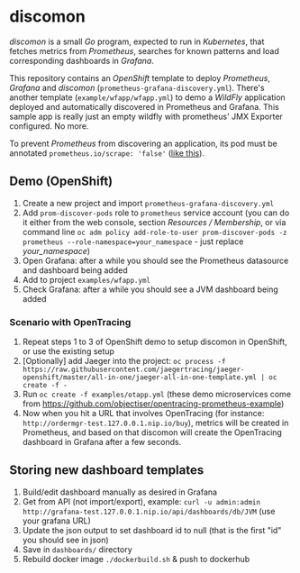 # discomon

_discomon_ is a small _Go_ program, expected to run in _Kubernetes_, that fetches metrics from _Prometheus_, searches for known patterns and load corresponding dashboards in _Grafana_.

This repository contains an _OpenShift_ template to deploy _Prometheus_, _Grafana_ and _discomon_ (`prometheus-grafana-discovery.yml`).
There's another template (`example/wfapp/wfapp.yml`) to demo a _WildFly_ application deployed and automatically discovered in Prometheus and Grafana. This sample app is really just an empty wildfly with prometheus' JMX Exporter configured. No more.

To prevent _Prometheus_ from discovering an application, its pod must be annotated `prometheus.io/scrape: 'false'` ([like this](https://github.com/jotak/discomon/blob/6c098e27c4cae41021b2551251a6e8e659134f1a/prometheus-grafana-discovery.yml#L163-L164)).

## Demo (OpenShift)

1. Create a new project and import `prometheus-grafana-discovery.yml`
2. Add `prom-discover-pods` role to `prometheus` service account (you can do it either from the web console, section _Resources / Membership_, or via command line `oc adm policy add-role-to-user prom-discover-pods -z prometheus --role-namespace=your_namespace` - just replace _your_namespace_)
3. Open Grafana: after a while you should see the Prometheus datasource and dashboard being added
4. Add to project `examples/wfapp.yml`
5. Check Grafana: after a while you should see a JVM dashboard being added

### Scenario with OpenTracing

1. Repeat steps 1 to 3 of OpenShift demo to setup discomon in OpenShift, or use the existing setup
2. [Optionally] add Jaeger into the project: `oc process -f https://raw.githubusercontent.com/jaegertracing/jaeger-openshift/master/all-in-one/jaeger-all-in-one-template.yml | oc create -f -`
3. Run `oc create -f examples/otapp.yml` (these demo microservices come from https://github.com/objectiser/opentracing-prometheus-example)
4. Now when you hit a URL that involves OpenTracing (for instance: `http://ordermgr-test.127.0.0.1.nip.io/buy`), metrics will be created in Prometheus, and based on that discomon will create the OpenTracing dashboard in Grafana after a few seconds.

## Storing new dashboard templates

1. Build/edit dashboard manually as desired in Grafana
2. Get from API (not import/export), example:
    `curl -u admin:admin http://grafana-test.127.0.0.1.nip.io/api/dashboards/db/JVM` (use your grafana URL)
3. Update the json output to set dashboard id to null (that is the first "id" you should see in json)
4. Save in `dashboards/` directory
5. Rebuild docker image `./dockerbuild.sh` & push to dockerhub

